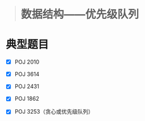 > # 数据结构——优先级队列



# 典型题目

- [x] POJ 2010
- [x] POJ 3614
- [x] POJ 2431
- [x] POJ 1862
- [x] POJ 3253（贪心或优先级队列）

